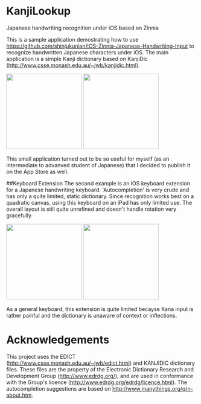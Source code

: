 # KanjiLookup
Japanese handwriting recognition under iOS based on Zinnia

This is a sample application demostrating how to use https://github.com/shinjukunian/iOS-Zinnia-Japanese-Handwriting-Input to recognize handwritten Japanese characters under iOS. 
The main application is a simple Kanji dictionary based on KanjiDic (http://www.csse.monash.edu.au/~jwb/kanjidic.html). 
 
<img src="https://github.com/shinjukunian/KanjiLookup/blob/gh-pages/images/image3.png" width="200" />

<img src="https://github.com/shinjukunian/KanjiLookup/blob/gh-pages/images/lookup_animation.gif" width="200" />

This  small application turned out to be so useful for myself (as an intermediate to advanved student of Japanese) that I decided to publish it on the App Store as well.

##Keyboard Extension
The second example is an iOS keyboard extension for a Japanese handwriting keyboard. 'Autocompletion' is very crude and has only a quite limited, static dictionary. Since recognition works best on a quadratic canvas, using this keyboard on an iPad has only limited use. The overall layout is still quite unrefined and doesn't handle rotation very gracefully.

<img src="https://github.com/shinjukunian/KanjiLookup/blob/gh-pages/images/keyboard_1.PNG" width="200" /> 

<img src="https://github.com/shinjukunian/KanjiLookup/blob/gh-pages/images/keyboard_small.gif" width="200" /> 

As a general keyboard, this extension is quite limited becayse Kana input is rather painful and the dictionary is unaware of context or inflections.

# Acknowledgements
This project uses the EDICT (http://www.csse.monash.edu.au/~jwb/edict.html) and KANJIDIC dictionary files. These files are the property of the Electronic Dictionary Research and Development Group (http://www.edrdg.org/), and are used in conformance with the Group's licence (http://www.edrdg.org/edrdg/licence.html).
The autocompletion suggestions are based on http://www.manythings.org/q/n-about.htm.



 
